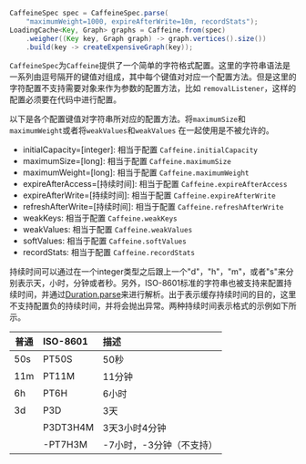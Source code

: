 ```java
CaffeineSpec spec = CaffeineSpec.parse(
    "maximumWeight=1000, expireAfterWrite=10m, recordStats");
LoadingCache<Key, Graph> graphs = Caffeine.from(spec)
    .weigher((Key key, Graph graph) -> graph.vertices().size())
    .build(key -> createExpensiveGraph(key));
```

`CaffeineSpec`为`Caffeine`提供了一个简单的字符格式配置。这里的字符串语法是一系列由逗号隔开的键值对组成，其中每个键值对对应一个配置方法。但是这里的字符配置不支持需要对象来作为参数的配置方法，比如 `removalListener`，这样的配置必须要在代码中进行配置。       

以下是各个配置键值对字符串所对应的配置方法。将`maximumSize`和`maximumWeight`或者将`weakValues`和`weakValues` 在一起使用是不被允许的。      

 - initialCapacity=[integer]: 相当于配置 `Caffeine.initialCapacity`
 - maximumSize=[long]: 相当于配置 `Caffeine.maximumSize`
 - maximumWeight=[long]: 相当于配置 `Caffeine.maximumWeight`
 - expireAfterAccess=[持续时间]: 相当于配置 `Caffeine.expireAfterAccess`
 - expireAfterWrite=[持续时间]: 相当于配置 `Caffeine.expireAfterWrite`
 - refreshAfterWrite=[持续时间]: 相当于配置 `Caffeine.refreshAfterWrite`
 - weakKeys: 相当于配置 `Caffeine.weakKeys`
 - weakValues: 相当于配置 `Caffeine.weakValues`
 - softValues: 相当于配置 `Caffeine.softValues`
 - recordStats: 相当于配置 `Caffeine.recordStats`

持续时间可以通过在一个integer类型之后跟上一个"d"，"h"，"m"，或者"s"来分别表示天，小时，分钟或者秒。另外，ISO-8601标准的字符串也被支持来配置持续时间，并通过[Duration.parse](https://docs.oracle.com/javase/8/docs/api/java/time/Duration.html#parse-java.lang.CharSequence-)来进行解析。出于表示缓存持续时间的目的，这里不支持配置负的持续时间，并将会抛出异常。两种持续时间表示格式的示例如下所示。     

| 普通 | ISO-8601 | 描述
|--------|:--------|:------------|
| 50s    |  PT50S   | 50秒                    |
| 11m    |  PT11M   | 11分钟                  |
|  6h    |  PT6H    | 6小时                   |
|  3d    |  P3D     | 3天                     |
|        |  P3DT3H4M| 3天3小时4分钟           |
|        | -PT7H3M  | -7小时，-3分钟（不支持）|